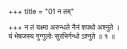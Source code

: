 +++
title = "01 न तम्"

+++
न तं यक्ष्मा अरुन्धते नैनं शपथो अश्नुते ।  
यं भेषजस्य गुग्गुलोः सुरभिर्गन्धो ऽश्नुते ॥ १ ॥